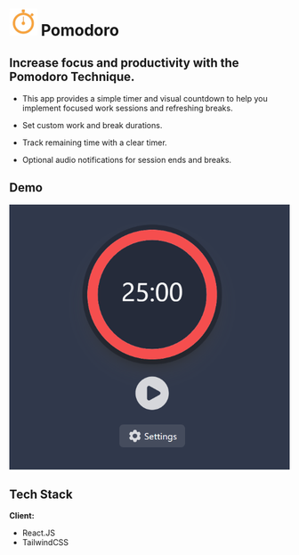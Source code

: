 
#  <img src="public/logo.png" width="50px"/> Pomodoro

## Increase focus and productivity with the Pomodoro Technique.

- This app provides a simple timer and visual countdown to help you implement focused work sessions and refreshing breaks.

- Set custom work and break durations.
- Track remaining time with a clear timer.
- Optional audio notifications for session ends and breaks.

## Demo
![(https://pomodoro-timer-three-lyart.vercel.app/)](public/demo.png)


## Tech Stack

**Client:** 
- React.JS
- TailwindCSS 



